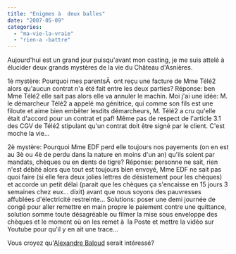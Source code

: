 ```yaml
---
title: "Enigmes à  deux balles"
date: "2007-05-09"
categories: 
  - "ma-vie-la-vraie"
  - "rien-a -battre"
---
```


Aujourd'hui est un grand jour puisqu'avant mon casting, je me suis attelé à  élucider deux grands mystères de la vie du Château d'Asnières.

1è mystère: Pourquoi mes parentsÂ  ont reçu une facture de Mme Télé2 alors qu'aucun contrat n'a été fait entre les deux parties? Réponse: ben Mme Télé2 elle sait pas alors elle va annuler le machin. Moi j'ai une idée: M. le démarcheur Télé2 a appelé ma génitrice, qui comme son fils est une filoute et aime bien embêter lesdits démarcheurs, M. Télé2 a cru qu'elle était d'accord pour un contrat et paf! Même pas de respect de l'article 3.1 des CGV de Télé2 stipulant qu'un contrat doit être signé par le client. C'est moche la vie...

2è mystère: Pourquoi Mme EDF perd elle toujours nos payements (on en est au 3è ou 4è de perdu dans la nature en moins d'un an) qu'ils soient par mandats, chèques ou en dents de tigre? Réponse: personne ne sait, rien n'est débité alors que tout est toujours bien envoyé, Mme EDF ne sait pas quoi faire (si elle fera deux jolies lettres de désistement pour les chèques) et accorde un petit délai (parait que les chèques ça s'encaisse en 15 jours 3 semaines chez eux... dixit) avant que nous soyons des pauvresses affublées d'électricité restreinte... Solutions: poser une demi journée de congé pour aller remettre en main propre le paiement contre une quittance, solution somme toute désagréable ou filmer la mise sous enveloppe des chèques et le moment où on les remet à  la Poste et mettre la vidéo sur Youtube pour qu'il y en ait une trace...

Vous croyez qu'[Alexandre Baloud](http://fr.wikipedia.org/wiki/Myst%C3%A8res_(%C3%A9mission_t%C3%A9l%C3%A9vis%C3%A9e)) serait intéressé?
